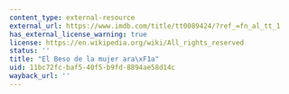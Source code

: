 ```yaml
---
content_type: external-resource
external_url: https://www.imdb.com/title/tt0089424/?ref_=fn_al_tt_1
has_external_license_warning: true
license: https://en.wikipedia.org/wiki/All_rights_reserved
status: ''
title: "El Beso de la mujer ara\xF1a"
uid: 11bc72fc-baf5-40f5-b9fd-8894ae58d14c
wayback_url: ''
---
```

